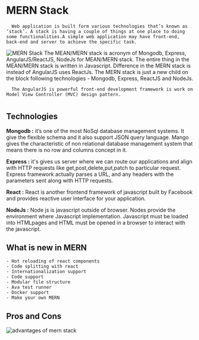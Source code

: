 # MERN Stack
      Web application is built form various technologies that’s known as ‘stack’. A stack is having a couple of things at one place to doing some functionalities.A simple web application may have front-end, back-end and server to achieve the specific task.
  ![MERN Stack](https://cdn-images-1.medium.com/max/1600/1*FVtCyRdJ6KOr4YswTtwMeA.jpeg)
      The MEAN/MERN stack is acronym of Mongodb, Express, AngularJS/ReactJS, NodeJs for MEAN/MERN stack. The entire thing in the MEAN/MERN stack is written in Javascript. Difference in the MERN stack is instead of AngularJS uses ReactJs. The MERN stack is just a new child on the block following technologies - Mongodb, Express, ReactJS and NodeJs.

      The AngularJS is powerful front-end development framework is work on Model View Controller (MVC) design pattern.
  #

  ## Technologies

  **Mongodb :**
    it’s one of the most NoSql database management systems. It give the flexible schema and it also support JSON query language. Mango gives the characteristic of non relational database management system that means there is no row and columns concept in it.

  **Express :**
    it's gives us server where we can route our applications and align with HTTP requests like get,post,delete,put,patch to particular request. Express framework actually parses a URL, and any headers with the parameters sent along with HTTP requests.

  **React :**
    React is another frontend framework of javascript built by Facebook and provides reactive user interface for your application.

  **NodeJs :**
    Node js is javascript outside of browser. Nodes provide the environment where Javascript implementation. Javascript must be loaded into HTMLpages and HTML must be opened in a browser to interact with the javascript.

  ## What is new in MERN
    - Hot reloading of react components
    - Code splitting with react
    - Internationalization support
    - Code support
    - Modular file structure
    - Ava test runner
    - Docker support
    - Make your own MERN

  ## Pros and Cons
  ![advantages of mern stack](https://cdn-images-1.medium.com/max/800/1*S6RrPKnVyVoRpDmkALHWpg.png)




